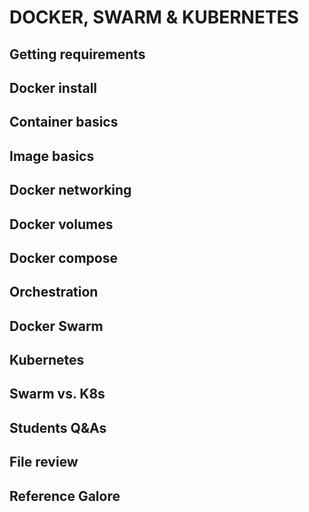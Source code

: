 # DOCKER, SWARM & KUBERNETES

## Getting requirements
## Docker install
## Container basics
## Image basics
## Docker networking
## Docker volumes
## Docker compose
## Orchestration
## Docker Swarm
## Kubernetes
## Swarm vs. K8s
## Students Q&As
## File review
## Reference Galore